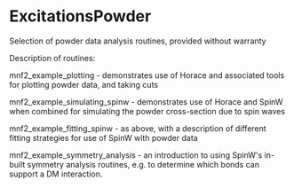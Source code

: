 # ExcitationsPowder
Selection of powder data analysis routines, provided without warranty

Description of routines:

mnf2_example_plotting - demonstrates use of Horace and associated tools for plotting powder data, and taking cuts

mnf2_example_simulating_spinw - demonstrates use of Horace and SpinW when combined for simulating the powder cross-section due to spin waves

mnf2_example_fitting_spinw - as above, with a description of different fitting strategies for use of SpinW with powder data

mnf2_example_symmetry_analysis - an introduction to using SpinW's in-built symmetry analysis routines, e.g. to determine which bonds can support a DM interaction.


